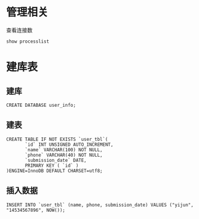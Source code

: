 # 管理相关
查看连接数
```mysql
show processlist
```

# 建库表

## 建库
```mysql
CREATE DATABASE user_info;
```

## 建表
```mysql
CREATE TABLE IF NOT EXISTS `user_tbl`(
       `id` INT UNSIGNED AUTO_INCREMENT,
       `name` VARCHAR(100) NOT NULL,
       `phone` VARCHAR(40) NOT NULL,
       `submission_date` DATE,
       PRIMARY KEY ( `id` )
)ENGINE=InnoDB DEFAULT CHARSET=utf8;
```

## 插入数据
```mysql
INSERT INTO `user_tbl` (name, phone, submission_date) VALUES ("yijun", "14534567896", NOW());
```




